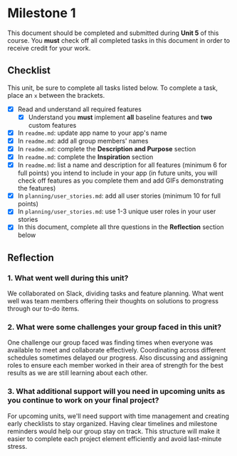 # Milestone 1

This document should be completed and submitted during **Unit 5** of this course. You **must** check off all completed tasks in this document in order to receive credit for your work.

## Checklist

This unit, be sure to complete all tasks listed below. To complete a task, place an `x` between the brackets.

- [x] Read and understand all required features
  - [x] Understand you **must** implement **all** baseline features and **two** custom features
- [x] In `readme.md`: update app name to your app's name
- [x] In `readme.md`: add all group members' names
- [x] In `readme.md`: complete the **Description and Purpose** section
- [x] In `readme.md`: complete the **Inspiration** section
- [x] In `readme.md`: list a name and description for all features (minimum 6 for full points) you intend to include in your app (in future units, you will check off features as you complete them and add GIFs demonstrating the features)
- [x] In `planning/user_stories.md`: add all user stories (minimum 10 for full points)
- [x] In `planning/user_stories.md`: use 1-3 unique user roles in your user stories
- [x] In this document, complete all thre questions in the **Reflection** section below

## Reflection

### 1. What went well during this unit?

We collaborated on Slack, dividing tasks and feature planning. What went well was team members offering their thoughts on solutions to progress through our to-do items.

### 2. What were some challenges your group faced in this unit?

One challenge our group faced was finding times when everyone was available to meet and collaborate effectively. Coordinating across different schedules sometimes delayed our progress. Also discussing and assigning roles to ensure each member worked in their area of strength for the best results as we are still learning about each other.

### 3. What additional support will you need in upcoming units as you continue to work on your final project?

For upcoming units, we'll need  support with time management and creating early checklists to stay organized. Having clear timelines and milestone reminders would help our group stay on track. This structure will make it easier to complete each project element efficiently and avoid last-minute stress.

